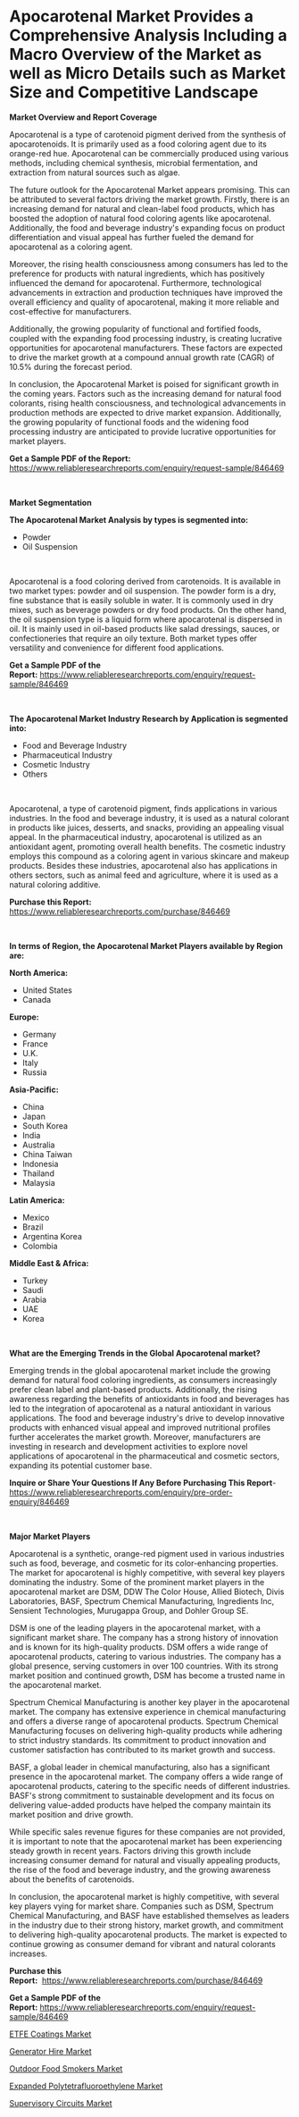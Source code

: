<p><h1>Apocarotenal Market Provides a Comprehensive Analysis Including a Macro Overview of the Market as well as Micro Details such as Market Size and Competitive Landscape</h1></p><p><strong>Market Overview and Report Coverage</strong></p>
<p><p>Apocarotenal is a type of carotenoid pigment derived from the synthesis of apocarotenoids. It is primarily used as a food coloring agent due to its orange-red hue. Apocarotenal can be commercially produced using various methods, including chemical synthesis, microbial fermentation, and extraction from natural sources such as algae.</p><p>The future outlook for the Apocarotenal Market appears promising. This can be attributed to several factors driving the market growth. Firstly, there is an increasing demand for natural and clean-label food products, which has boosted the adoption of natural food coloring agents like apocarotenal. Additionally, the food and beverage industry's expanding focus on product differentiation and visual appeal has further fueled the demand for apocarotenal as a coloring agent.</p><p>Moreover, the rising health consciousness among consumers has led to the preference for products with natural ingredients, which has positively influenced the demand for apocarotenal. Furthermore, technological advancements in extraction and production techniques have improved the overall efficiency and quality of apocarotenal, making it more reliable and cost-effective for manufacturers.</p><p>Additionally, the growing popularity of functional and fortified foods, coupled with the expanding food processing industry, is creating lucrative opportunities for apocarotenal manufacturers. These factors are expected to drive the market growth at a compound annual growth rate (CAGR) of 10.5% during the forecast period.</p><p>In conclusion, the Apocarotenal Market is poised for significant growth in the coming years. Factors such as the increasing demand for natural food colorants, rising health consciousness, and technological advancements in production methods are expected to drive market expansion. Additionally, the growing popularity of functional foods and the widening food processing industry are anticipated to provide lucrative opportunities for market players.</p></p>
<p><strong>Get a Sample PDF of the Report:</strong> <a href="https://www.reliableresearchreports.com/enquiry/request-sample/846469">https://www.reliableresearchreports.com/enquiry/request-sample/846469</a></p>
<p>&nbsp;</p>
<p><strong>Market Segmentation</strong></p>
<p><strong>The Apocarotenal Market Analysis by types is segmented into:</strong></p>
<p><ul><li>Powder</li><li>Oil Suspension</li></ul></p>
<p>&nbsp;</p>
<p><p>Apocarotenal is a food coloring derived from carotenoids. It is available in two market types: powder and oil suspension. The powder form is a dry, fine substance that is easily soluble in water. It is commonly used in dry mixes, such as beverage powders or dry food products. On the other hand, the oil suspension type is a liquid form where apocarotenal is dispersed in oil. It is mainly used in oil-based products like salad dressings, sauces, or confectioneries that require an oily texture. Both market types offer versatility and convenience for different food applications.</p></p>
<p><strong>Get a Sample PDF of the Report:</strong>&nbsp;<a href="https://www.reliableresearchreports.com/enquiry/request-sample/846469">https://www.reliableresearchreports.com/enquiry/request-sample/846469</a></p>
<p>&nbsp;</p>
<p><strong>The Apocarotenal Market Industry Research by Application is segmented into:</strong></p>
<p><ul><li>Food and Beverage Industry</li><li>Pharmaceutical Industry</li><li>Cosmetic Industry</li><li>Others</li></ul></p>
<p>&nbsp;</p>
<p><p>Apocarotenal, a type of carotenoid pigment, finds applications in various industries. In the food and beverage industry, it is used as a natural colorant in products like juices, desserts, and snacks, providing an appealing visual appeal. In the pharmaceutical industry, apocarotenal is utilized as an antioxidant agent, promoting overall health benefits. The cosmetic industry employs this compound as a coloring agent in various skincare and makeup products. Besides these industries, apocarotenal also has applications in others sectors, such as animal feed and agriculture, where it is used as a natural coloring additive.</p></p>
<p><strong>Purchase this Report:</strong>&nbsp; <a href="https://www.reliableresearchreports.com/purchase/846469">https://www.reliableresearchreports.com/purchase/846469</a></p>
<p>&nbsp;</p>
<p><strong>In terms of Region, the Apocarotenal Market Players available by Region are:</strong></p>
<p>
    <p> <strong> North America: </strong>
        <ul>
            <li>United States</li>
            <li>Canada</li>
        </ul>
        </p> 
    <p> <strong> Europe: </strong>
        <ul>
            <li>Germany</li>
            <li>France</li>
            <li>U.K.</li>
            <li>Italy</li>
            <li>Russia</li>
        </ul>
        </p> 
    <p> <strong> Asia-Pacific: </strong>
        <ul>
            <li>China</li>
            <li>Japan</li>
            <li>South Korea</li>
            <li>India</li>
            <li>Australia</li>
            <li>China Taiwan</li>
            <li>Indonesia</li>
            <li>Thailand</li>
            <li>Malaysia</li>
        </ul>
        </p> 
    <p> <strong> Latin America: </strong>
        <ul>
            <li>Mexico</li>
            <li>Brazil</li>
            <li>Argentina Korea</li>
            <li>Colombia</li>
        </ul>
        </p> 
    <p> <strong> Middle East & Africa: </strong>
        <ul>
            <li>Turkey</li>
            <li>Saudi</li>
            <li>Arabia</li>
            <li>UAE</li>
            <li>Korea</li>
        </ul>
    </p>
    </p>
<p>&nbsp;</p>
<p><strong>What are the Emerging Trends in the Global Apocarotenal market?</strong></p>
<p><p>Emerging trends in the global apocarotenal market include the growing demand for natural food coloring ingredients, as consumers increasingly prefer clean label and plant-based products. Additionally, the rising awareness regarding the benefits of antioxidants in food and beverages has led to the integration of apocarotenal as a natural antioxidant in various applications. The food and beverage industry's drive to develop innovative products with enhanced visual appeal and improved nutritional profiles further accelerates the market growth. Moreover, manufacturers are investing in research and development activities to explore novel applications of apocarotenal in the pharmaceutical and cosmetic sectors, expanding its potential customer base.</p></p>
<p><strong>Inquire or Share Your Questions If Any Before Purchasing This Report</strong>- <a href="https://www.reliableresearchreports.com/enquiry/pre-order-enquiry/846469">https://www.reliableresearchreports.com/enquiry/pre-order-enquiry/846469</a></p>
<p>&nbsp;</p>
<p><strong>Major Market Players</strong></p>
<p><p>Apocarotenal is a synthetic, orange-red pigment used in various industries such as food, beverage, and cosmetic for its color-enhancing properties. The market for apocarotenal is highly competitive, with several key players dominating the industry. Some of the prominent market players in the apocarotenal market are DSM, DDW The Color House, Allied Biotech, Divis Laboratories, BASF, Spectrum Chemical Manufacturing, Ingredients Inc, Sensient Technologies, Murugappa Group, and Dohler Group SE.</p><p>DSM is one of the leading players in the apocarotenal market, with a significant market share. The company has a strong history of innovation and is known for its high-quality products. DSM offers a wide range of apocarotenal products, catering to various industries. The company has a global presence, serving customers in over 100 countries. With its strong market position and continued growth, DSM has become a trusted name in the apocarotenal market.</p><p>Spectrum Chemical Manufacturing is another key player in the apocarotenal market. The company has extensive experience in chemical manufacturing and offers a diverse range of apocarotenal products. Spectrum Chemical Manufacturing focuses on delivering high-quality products while adhering to strict industry standards. Its commitment to product innovation and customer satisfaction has contributed to its market growth and success.</p><p>BASF, a global leader in chemical manufacturing, also has a significant presence in the apocarotenal market. The company offers a wide range of apocarotenal products, catering to the specific needs of different industries. BASF's strong commitment to sustainable development and its focus on delivering value-added products have helped the company maintain its market position and drive growth.</p><p>While specific sales revenue figures for these companies are not provided, it is important to note that the apocarotenal market has been experiencing steady growth in recent years. Factors driving this growth include increasing consumer demand for natural and visually appealing products, the rise of the food and beverage industry, and the growing awareness about the benefits of carotenoids.</p><p>In conclusion, the apocarotenal market is highly competitive, with several key players vying for market share. Companies such as DSM, Spectrum Chemical Manufacturing, and BASF have established themselves as leaders in the industry due to their strong history, market growth, and commitment to delivering high-quality apocarotenal products. The market is expected to continue growing as consumer demand for vibrant and natural colorants increases.</p></p>
<p><strong>Purchase this Report:</strong>&nbsp;&nbsp;<a href="https://www.reliableresearchreports.com/purchase/846469">https://www.reliableresearchreports.com/purchase/846469</a></p>
<p></p>
<p><strong>Get a Sample PDF of the Report:</strong>&nbsp;<a href="https://www.reliableresearchreports.com/enquiry/request-sample/846469">https://www.reliableresearchreports.com/enquiry/request-sample/846469</a></p>
<p><p><a href="https://github.com/ashepherd82/Market-Research-Report-List-1/blob/main/etfe-coatings-market.md">ETFE Coatings Market</a></p><p><a href="https://medium.com/@norvalolson/generator-hire-market-size-and-market-trends-complete-industry-overview-2023-to-2030-ae58565272c7">Generator Hire Market</a></p><p><a href="https://medium.com/@sandramurphy56/outdoor-food-smokers-market-insights-into-market-cagr-market-trends-and-growth-strategies-f726c9a2b42a">Outdoor Food Smokers Market</a></p><p><a href="https://github.com/FassouRP/Market-Research-Report-List-1/blob/main/expanded-polytetrafluoroethylene-market.md">Expanded Polytetrafluoroethylene Market</a></p><p><a href="https://medium.com/@stephenarmstrong52/supervisory-circuits-market-size-cagr-trends-2024-2030-f8d2e35dec52">Supervisory Circuits Market</a></p></p>